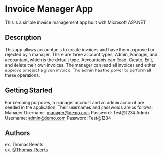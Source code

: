 # Invoice Manager App

This is a simple invoice management app built with Microsoft ASP.NET

## Description

This app allows accountants to create invoices and have them approved or rejected by a manager. There are three account types, Admin, Manager, and accountant, which is the default type. Accountants can Read, Create, Edit, and delete their own invoices. The manager can read all invoices and either approve or reject a given invoice. The admin has the power to perform all these operations. 

## Getting Started

For demoing purposes, a manager account and an admin account are seeded in the application. Their usernames and passwords are as follows:
Manager
	Username: manager@demo.com
	Password: Test@1234
Admin
	Username: admin@demo.com
	Password: Test@1234 

## Authors

ex. Thomas Reents  
ex. [@Thomas-Reents](https://www.linkedin.com/in/thomas-reents/)
